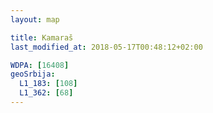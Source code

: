 ```yaml
---
layout: map

title: Kamaraš
last_modified_at: 2018-05-17T00:48:12+02:00

WDPA: [16408]
geoSrbija:
  L1_183: [108]
  L1_362: [68]
---
```

